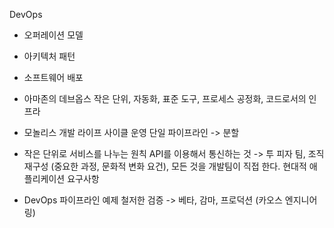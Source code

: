 DevOps

- 오퍼레이션 모델   
- 아키텍처 패턴  
- 소프트웨어 배포  

- 아마존의 데브옵스
작은 단위, 자동화, 표준 도구, 프로세스 공정화, 코드로서의 인프라

- 모놀리스 개발 라이프 사이클
운영 단일 파이프라인 -> 분할  

- 작은 단위로 서비스를 나누는 원칙
 API를 이용해서 통신하는 것 
-> 투 피자 팀, 조직 재구성 (중요한 과정, 문화적 변화 요건), 모든 것을 개발팀이 직접 한다.
현대적 애플리케이션 요구사항

- DevOps 파이프라인 예제
철저한 검증 -> 베타, 감마, 프로덕션 (카오스 엔지니어링)